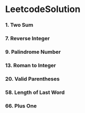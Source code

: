 # LeetcodeSolution

### 1. Two Sum
### 7. Reverse Integer  
### 9. Palindrome Number 
### 13. Roman to Integer 
### 20. Valid Parentheses
### 58. Length of Last Word
### 66. Plus One
